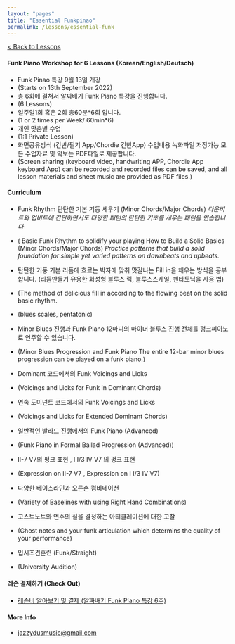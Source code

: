 ```yaml
---
layout: "pages"
title: "Essential Funkpinao"
permalink: /lessons/essential-funk
---
```

<a href="/lessons">< Back to Lessons</a>

#### Funk Piano Workshop for 6 Lessons (Korean/English/Deutsch)

- Funk Pinao 특강 9월 13일 개강 
- (Starts on 13th September 2022)
- 총 6회에 걸쳐서 알짜배기 Funk Piano 특강을 진행합니다. 
- (6 Lessons)
- 일주일1회 혹은 2회 총60분*6회 입니다. 
- (1 or 2 times per Week/ 60min*6)
- 개인 맞춤별 수업 
- (1:1 Private Lesson)
- 화면공유방식 (건반/필기 App/Chordie 건반App) 수업내용 녹화파일 저장가능 모든 수업자료 및 악보는  PDF파일로 제공합니다.
- (Screen sharing (keyboard video, handwriting APP, Chordie App keyboard App) can be recorded and recorded files can be saved, and all lesson materials and sheet music are provided as PDF files.)

#### Curriculum
- Funk Rhythm 탄탄한 기본 기둥 세우기 (Minor Chords/Major Chords)
*다운비트와 업비트에 간단하면서도 다양한 패턴의 탄탄한 기초를 세우는 패턴을 연습합니다*
- ( Basic Funk Rhythm to solidify your playing How to Build a Solid Basics (Minor Chords/Major Chords)
*Practice patterns that build a solid foundation for simple yet varied patterns on downbeats and upbeats.*

- 탄탄한 기둥 기본 리듬에 흐르는 박자에 맞춰 맛갈나는 Fill in을 채우는 방식을 
공부합니다. (리듬만들기 유용한 화성형 블루스 릭, 블루스스케일, 펜타토닉을 사용 법) 
- (The method of delicious fill in according to the flowing beat on the solid basic rhythm.
- (blues scales, pentatonic)

- Minor Blues 진행과 Funk Piano 12마디의 마이너 블루스 진행 전체를 펑크피아노로 연주할 수 있습니다.
- (Minor Blues Progression and Funk Piano The entire 12-bar minor blues progression can be played on a funk piano.)

- Dominant 코드에서의 Funk Voicings and Licks 
- (Voicings and Licks for Funk in Dominant Chords)

- 연속 도미넌트 코드에서의 Funk Voicings and Licks
- (Voicings and Licks for Extended Dominant Chords)

- 일반적인 발라드 진행에서의 Funk Piano (Advanced)
- (Funk Piano in Formal Ballad Progression (Advanced))

- II-7 V7의 펑크 표현 , I  I/3 IV V7 의 펑크 표현
- (Expression on II-7 V7 , Expression on I I/3 IV V7)

- 다양한 베이스라인과 오른손 컴비네이션 
- (Variety of Baselines with using Right Hand Combinations)  

- 고스트노트와 연주의 질을 결정하는 아티큘레이션에 대한 고찰 
- (Ghost notes and your funk articulation which determins the quality of your performance)

- 입시초견훈련 (Funk/Straight)
- (University Audition)

#### 레슨 결제하기 (Check Out)
- <a href="https://jazzydusmusic.gumroad.com/l/kyjzp?_gl=1*gt8kko*_ga*OTc0OTczODcyLjE2MDkxNjQ2MjE.*_ga_6LJN6D94N6*MTY2MTg1NjMwNS4zMC4xLjE2NjE4NTc2NzYuMC4wLjA." target="_blank"> 레슨비 알아보기 및 결제 (알짜배기 Funk Piano 특강 6주)</a> 
  
#### More Info
- jazzydusmusic@gmail.com 






